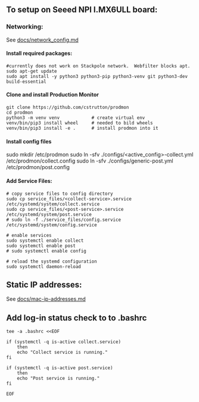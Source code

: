 ## To setup on Seeed NPI I.MX6ULL board:

### Networking:
See [docs/network_config.md](docs/network_config.md)

#### Install required packages:
```
#currently does not work on Stackpole network.  Webfilter blocks apt.
sudo apt-get update
sudo apt install -y python3 python3-pip python3-venv git python3-dev build-essential
```

#### Clone and install Production Monitor
```
git clone https://github.com/cstrutton/prodmon
cd prodmon
python3 -m venv venv            # create virtual env
venv/bin/pip3 install wheel     # needed to bild wheels 
venv/bin/pip3 install -e .      # install prodmon into it
```

#### Install config files
sudo mkdir /etc/prodmon
sudo ln -sfv ./configs/<active_config>-collect.yml /etc/prodmon/collect.config
sudo ln -sfv ./configs/generic-post.yml /etc/prodmon/post.config

#### Add Service Files:
```
# copy service files to config directory
sudo cp service_files/<collect-service>.service /etc/systemd/system/collect.service
sudo cp service_files/<post-service>.service /etc/systemd/system/post.service
# sudo ln -f ./service_files/config.service /etc/systemd/system/config.service

# enable services
sudo systemctl enable collect
sudo systemctl enable post
# sudo systemctl enable config

# reload the systemd configuration
sudo systemctl daemon-reload
```

## Static IP addresses:
See [docs/mac-ip-addresses.md](docs/mac-ip-addresses.md)

## Add log-in status check to to .bashrc ##

```
tee -a .bashrc <<EOF

if (systemctl -q is-active collect.service)
    then
    echo "Collect service is running."
fi

if (systemctl -q is-active post.service)
    then
    echo "Post service is running."
fi

EOF
``` 
